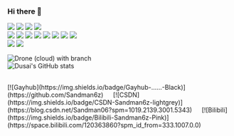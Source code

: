 ### Hi there 👋

<!--
**Sandman6z/Sandman6z** is a ✨ _special_ ✨ repository because its `README.md` (this file) appears on your GitHub profile.

Here are some ideas to get you started:

- 🔭 I’m currently working on ...
- 🌱 I’m currently learning ...
- 👯 I’m looking to collaborate on ...
- 🤔 I’m looking for help with ...
- 💬 Ask me about ...
- 📫 How to reach me: ...
- 😄 Pronouns: ...
- ⚡ Fun fact: ...
-->

<!-- 
 网址参数 page_id 是必需的，请使用唯一的字符串来最好地代表您的页面。

我建议您遵循以下page_id规则：

For README.md file, use ${your.username}.${your.repo.id}                      eg: https://visitor-badge.glitch.me/badge?page_id=jwenjian.visitor-badge
For Issue body,     use ${your.username}.${your.repo.id}.issue.${issue.id}    eg: https://visitor-badge.glitch.me/badge?page_id=jwenjian.visitor-badge.issue.1
或者其他任何markdown内容，请给一个唯一的字符串来区分

网址参数left_color和right_color是可选的，您可以通过传递两个参数来自定义徽章颜色。这些值支持颜色名称（如绿色）和十六进制字符串中的 RGB，以标签开头（如 #66ccff）
-->
<!-- <img ${Sandman6z}.${STM32_cubemx_AI_test} src = "https://visitor-badge.glitch.me/badge?page_id=jwenjian.visitor-badge" /> -->


<!-- https://shields.io/ -->
<!--  -->
<img src = "https://img.shields.io/badge/dynamic/json?color=brightgreen&label=UAV&prefix=sdf&query=sdfsdf&suffix=sdf&url=www" />

<!--  -->
<img src="https://img.shields.io/badge/C-%E2%88%9A-yellowgreen" />
<img src="https://img.shields.io/badge/QT-%E2%88%9A-yellowgreen" />
<img height="" width="" src="https://img.shields.io/badge/python-3.9-orange?style=for-the-badge&logo=python&logoColor=orange" />
<br/>

<img src="https://img.shields.io/badge/AltiumDesigner-%E2%88%9A-lightgrey"/>
<img src="https://img.shields.io/badge/Keil-%E2%88%9A-lightgrey"/>
<img src="https://img.shields.io/badge/STM32Cubes'-%E2%88%9A-lightgrey"/>
<img src="https://img.shields.io/badge/Arduino-%E2%88%9A-lightgrey"/>
<img src="https://img.shields.io/badge/FPGA-%E2%88%9A-lightgrey"/>
<img src="https://img.shields.io/badge/-%E2%88%9A-lightgrey"/>
<img src="https://img.shields.io/badge/3Dprint-%E2%88%9A-lightgrey"/>
<img src="https://img.shields.io/badge/PLC-%E2%88%9A-lightgrey"/>
<br/>

<img src="https://img.shields.io/badge/NAS-%E2%88%9A-lightgrey"/>

<img src="https://img.shields.io/badge/UAV-Quadcopter-brightgreen?style=social&logo=appveyor" />


![Drone (cloud) with branch](https://img.shields.io/drone/build/Sandman6z/Pixhawk/2.4.8_v11?style=plastic)
<br/>
![Dusai's GitHub stats](https://github-readme-stats.vercel.app/api?username=Sandman6z&show_icons=true&theme=radical)


<br/>
[![Gayhub](https://img.shields.io/badge/Gayhub-......-Black)](https://github.com/Sandman6z)
&emsp;
[![CSDN](https://img.shields.io/badge/CSDN-Sandman6z-lightgrey)](https://blog.csdn.net/Sandman06?spm=1019.2139.3001.5343)
&emsp;
[![Bilibili](https://img.shields.io/badge/Bilibili-Sandman6z-Pink)](https://space.bilibili.com/120363860?spm_id_from=333.1007.0.0)
